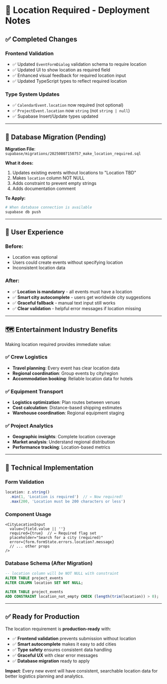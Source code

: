 # 📍 Location Required - Deployment Notes

## ✅ **Completed Changes**

### **Frontend Validation**
- ✅ Updated `EventFormDialog` validation schema to require location
- ✅ Updated UI to show location as required field
- ✅ Enhanced visual feedback for required location input
- ✅ Updated TypeScript types to reflect required location

### **Type System Updates**
- ✅ `CalendarEvent.location` now required (not optional)
- ✅ `ProjectEvent.location` now `string` (not `string | null`)
- ✅ Supabase Insert/Update types updated

---

## 🚀 **Database Migration (Pending)**

**Migration File**: `supabase/migrations/20250807150757_make_location_required.sql`

**What it does:**
1. Updates existing events without locations to "Location TBD"
2. Makes `location` column NOT NULL
3. Adds constraint to prevent empty strings
4. Adds documentation comment

**To Apply:**
```bash
# When database connection is available
supabase db push
```

---

## 🎯 **User Experience**

### **Before:**
- Location was optional
- Users could create events without specifying location
- Inconsistent location data

### **After:**
- ✅ **Location is mandatory** - all events must have a location
- ✅ **Smart city autocomplete** - users get worldwide city suggestions
- ✅ **Graceful fallback** - manual text input still works
- ✅ **Clear validation** - helpful error messages if location missing

---

## 🗺️ **Entertainment Industry Benefits**

Making location required provides immediate value:

### **✅ Crew Logistics**
- **Travel planning**: Every event has clear location data
- **Regional coordination**: Group events by city/region
- **Accommodation booking**: Reliable location data for hotels

### **✅ Equipment Transport**  
- **Logistics optimization**: Plan routes between venues
- **Cost calculation**: Distance-based shipping estimates
- **Warehouse coordination**: Regional equipment staging

### **✅ Project Analytics**
- **Geographic insights**: Complete location coverage
- **Market analysis**: Understand regional distribution
- **Performance tracking**: Location-based metrics

---

## 🔧 **Technical Implementation**

### **Form Validation**
```typescript
location: z.string()
  .min(1, 'Location is required')  // ← Now required!
  .max(200, 'Location must be 200 characters or less')
```

### **Component Usage**
```tsx
<CityLocationInput
  value={field.value || ''}
  required={true}  // ← Required flag set
  placeholder="Search for a city (required)"
  error={form.formState.errors.location?.message}
  // ... other props
/>
```

### **Database Schema (After Migration)**
```sql
-- location column will be NOT NULL with constraint
ALTER TABLE project_events 
ALTER COLUMN location SET NOT NULL;

ALTER TABLE project_events
ADD CONSTRAINT location_not_empty CHECK (length(trim(location)) > 0);
```

---

## ✅ **Ready for Production**

The location requirement is **production-ready** with:

- ✅ **Frontend validation** prevents submission without location
- ✅ **Smart autocomplete** makes it easy to add cities  
- ✅ **Type safety** ensures consistent data handling
- ✅ **Graceful UX** with clear error messages
- ✅ **Database migration** ready to apply

**Impact**: Every new event will have consistent, searchable location data for better logistics planning and analytics.